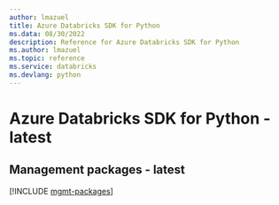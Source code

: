 ```yaml
---
author: lmazuel
title: Azure Databricks SDK for Python
ms.data: 08/30/2022
description: Reference for Azure Databricks SDK for Python
ms.author: lmazuel
ms.topic: reference
ms.service: databricks
ms.devlang: python
---
```

# Azure Databricks SDK for Python - latest

## Management packages - latest
[!INCLUDE [mgmt-packages](databricks-mgmt-index.md)]